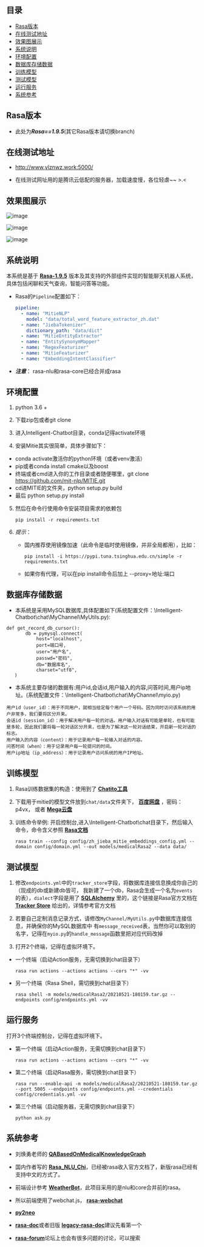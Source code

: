 ## 目录
- [Rasa版本](#Rasa版本)
- [在线测试地址](#在线测试地址)
- [效果图展示](#效果图展示)
- [系统说明](#系统说明)
- [环境配置](#环境配置)
- [数据库存储数据](#数据库存储数据)
- [训练模型](#训练模型)
- [测试模型](#测试模型)
- [运行服务](#运行服务)
- [系统参考](#系统参考)


## Rasa版本
- 此处为***Rasa==1.9.5***(其它Rasa版本请切换branch)


## 在线测试地址
- http://www.ylznwz.work:5000/

- 在线测试网址用的是腾讯云低配的服务器，加载速度慢，各位轻虐~~ >.<


## 效果图展示

![image](static/img/index.jpg)

![image](static/img/Chat-QA.jpg)

![image](static/img/weather-QA.jpg)


## 系统说明
本系统是基于 [**Rasa-1.9.5**](https://rasa.com/) 版本及其支持的外部组件实现的智能聊天机器人系统，
具体包括闲聊和天气查询，智能问答等功能。

- Rasa的```Pipeline```配置如下：
    ```yaml
    pipeline:
      - name: "MitieNLP"
        model: "data/total_word_feature_extractor_zh.dat"
      - name: "JiebaTokenizer"
        dictionary_path: "data/dict"
      - name: "MitieEntityExtractor"
      - name: "EntitySynonymMapper"
      - name: "RegexFeaturizer"
      - name: "MitieFeaturizer"
      - name: "EmbeddingIntentClassifier"
    ```

- ***注意***： rasa-nlu和rasa-core已经合并成rasa


## 环境配置
1. python 3.6 +

2. 下载zip包或者git clone 

3. 进入Intelligent-Chatbot目录，conda记得activate环境

4. 安装Mitie其实很简单，具体步骤如下：
- conda activate激活你的python环境（或者venv激活）
- pip或者conda install cmake以及boost
- 终端或者cmd进入你的工作目录或者随便哪里，git clone https://github.com/mit-nlp/MITIE.git
- cd进MITIE的文件夹，python setup.py build
- 最后 python setup.py install

5. 然后在命令行使用命令安装项目需求的依赖包
    ```shell
   pip install -r requirements.txt
    ```
   
6. *提示*：

    - 国内推荐使用镜像加速（此命令是临时使用镜像，并非全局都用），比如：
        ```shell
        pip install -i https://pypi.tuna.tsinghua.edu.cn/simple -r requirements.txt
        ```
   
    - 如果你有代理，可以在pip install命令后加上 --proxy=地址:端口


## 数据库存储数据
- 本系统是采用MySQL数据库,具体配置如下(系统配置文件：\Intelligent-Chatbot\chat\MyChannel\MyUtils.py):
 ```
 def get_record_db_cursor():
        db = pymysql.connect(
            host="localhost",
            port=端口号,
            user="用户名",
            passwd="密码",
            db="数据库名",
            charset="utf8",
    )
  ```
- 本系统主要存储的数据有:用户id,会话id,用户输入的内容,问答时间,用户ip地址。(系统配置文件：\Intelligent-Chatbot\chat\MyChannel\myio.py)
 ```
 用户id（user_id）：用于不同用户，就相当给定每个用户一个号码。因为同时访问该系统的用户非常多，我们要将区分开来。
 会话id（session_id）：用于解决用户每一轮的对话。用户输入对话有可能是单轮，也有可能是多轮，因此我们要将每一轮对话区分开来，也是为了解决这一轮对话结束，开启新一轮对话的标志。
 用户输入的内容（content）：用于记录用户每一轮输入对话的内容。
 问答时间（when）：用于记录用户每一轮提问的时间。
 用户ip地址（ip_address）：用于记录用户访问系统的用户IP地址。
 ```


## 训练模型
1. Rasa训练数据集的构造：使用到了 [**Chatito工具**](https://rodrigopivi.github.io/Chatito/) 

2. 下载用于mitie的模型文件放到```chat/data```文件夹下， [**百度网盘**](https://pan.baidu.com/s/1kNENvlHLYWZIddmtWJ7Pdg) ，密码：p4vx，
或者 [**Mega云盘**](https://mega.nz/#!EWgTHSxR!NbTXDAuVHwwdP2-Ia8qG7No-JUsSbH5mNQSRDsjztSA) 
 
3. 训练命令举例: 开启控制台,进入\Intelligent-Chatbot\chat目录下，然后输入命令，命令含义参照 [**Rasa文档**](https://rasa.com/docs/rasa/command-line-interface)
    ```shell
    rasa train --config config/zh_jieba_mitie_embeddings_config.yml --domain config/domain.yml --out models/medicalRasa2 --data data/ 
    ```

## 测试模型
1. 修改```endpoints.yml```中的```tracker_store```字段，将数据库连接信息换成你自己的（现成的db或新建db皆可，
我新建了一个db，Rasa会生成一个名为```events```的表），```dialect```字段是用了
 [**SQLAlchemy**](https://docs.sqlalchemy.org/en/latest/core/engines.html#database-urls)
里的，这个链接是Rasa官方文档在 [**Tracker Store**](https://rasa.com/docs/rasa/api/tracker-stores/)
给出的，详情参考官方文档

2. 若要自己定制消息记录方式，请修改```MyChannel/MyUtils.py```中数据库连接信息，并确保你的MySQL数据库中
有```message_received```表，当然你可以取别的名字，记得在```myio.py```的```handle_message```函数里把对应代码改掉

3. 打开2个终端，记得在虚拟环境下。
- 一个终端（启动Action服务，无需切换到chat目录下）
    ```shell
   rasa run actions --actions actions --cors "*" -vv
    ```
- 另一个终端（Rasa Shell，需切换到chat目录下）
    ```shell
   rasa shell -m models/medicalRasa2/20210521-180159.tar.gz --endpoints config/endpoints.yml -vv
    ```

## 运行服务
打开3个终端控制台，记得在虚拟环境下。
- 第一个终端（启动Action服务，无需切换到chat目录下）
    ```shell
   rasa run actions --actions actions --cors "*" -vv
    ```
- 第二个终端（启动Rasa服务，需切换到chat目录下）
    ```shell
  rasa run --enable-api -m models/medicalRasa2/20210521-180159.tar.gz --port 5005 --endpoints config/endpoints.yml --credentials config/credentials.yml -vv
    ```
- 第三个终端（启动服务器，无需切换到chat目录下）
    ```shell
    python ask.py
    ```

## 系统参考
- 刘焕勇老师的 [**QABasedOnMedicalKnowledgeGraph**](https://github.com/liuhuanyong/QASystemOnMedicalKG)  

- 国内作者写的 [**Rasa_NLU_Chi**](https://github.com/crownpku/Rasa_NLU_Chi)，已经被rasa收入官方文档了，新版rasa已经有支持中文的方式了。
 
- 前端设计参考 [**WeatherBot**](https://github.com/howl-anderson/WeatherBot)，此项目采用的是nlu和core合并前的rasa。

- 所以前端使用了webchat.js， [**rasa-webchat**](https://github.com/mrbot-ai/rasa-webchat)

-  [**py2neo**](https://py2neo.org)

-  [**rasa-doc**](https://rasa.com/docs)或者旧版 [**legacy-rasa-doc**](https://legacy-docs.rasa.com/docs/)建议先看第一个
  
-  [**rasa-forum**](https://forum.rasa.com/)论坛上也会有很多问题的讨论，可以搜索  
